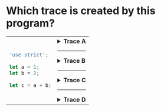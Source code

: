 # Which trace is created by this program?

<table>
<tr>
<td>

```js
'use strict';

let a = 1;
let b = 2;

let c = a + b;
```

</td>
<td>

<details>
<summary><strong>Trace A</strong></summary>

1. `line 3 - a (declare, let): 1`
2. `line 4 - b (declare, let): 2`
3. `line 6 - a (read): 1`
4. `line 6 - b (read): 2`
5. `line 6 - operation (_ + _): 1 + 2`
    - `(evaluates to): 3`
6. `line 6 - c (declare, let): 3`

<details>
<summary>check it</summary>
<br>

✖ Nope.

Look carefully at steps 1 & 2.

What is the difference between _declaring_ and _initializing_ a variable?

</details>
</details>

---

<details>
<summary><strong>Trace B</strong></summary>

1. `line 3 - a (declare, let)`
2. `line 3 - a (assign): 1`
3. `line 4 - b (declare, let)`
4. `line 4 - b (assign): 2`
5. `line 6 - a (read): 1`
6. `line 6 - b (read): 2`
7. `line 6 - operation (_ + _): 1 + 2`
    - `(evaluates to): 3`
8. `line 6 - c (declare, let)`
9. `line 6 - c (assign): 3`

<details>
<summary>check it</summary>
<br>

✖ Nope.

Look carefully at steps 2, 4 and 9.

What is the difference between _initializing_ and _assigning_ a variable?

</details>

</details>

---

<details>
<summary><strong>Trace C</strong></summary>

1. `line 3 - a (declare, let)`
2. `line 3 - a (initialize): 1`
3. `line 4 - b (declare, let)`
4. `line 4 - b (initialize): 2`
5. `line 6 - operation (_ + _): 1 + 2`
    - `(evaluates to): 3`
6. `line 6 - c (declare, let)`
7. `line 6 - c (initialize): 3`

<details>
<summary>check it</summary>
<br>

✖ Nope.

Look carefully at step 5.

What needs to happen before the value stored in a variable can be used?

How many variables are being used on the right hand side of the initialization
on line 6?

</details>
</details>

---

<details>
<summary><strong>Trace D</strong></summary>

1. `line 3 - a (declare, let)`
2. `line 3 - a (initialize): 1`
3. `line 4 - b (declare, let)`
4. `line 4 - b (initialize): 2`
5. `line 6 - a (read): 1`
6. `line 6 - b (read): 2`
7. `line 6 - operation (_ + _): 1 + 2`
    - `(evaluates to): 3`
8. `line 6 - c (declare, let)`
9. `line 6 - c (initialize): 3`

<details>
<summary>check it</summary>
<br>

✔ Correct!

</details>
</details>

</td>
</tr>
</table>
